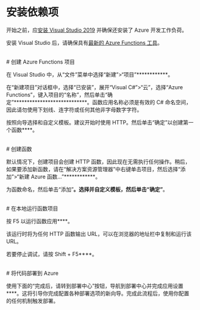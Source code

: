 # 安装依赖项

开始之前，应[安装 Visual Studio 2019](https://go.microsoft.com/fwlink/?linkid=2016389) 并确保还安装了 Azure 开发工作负荷。

安装 Visual Studio 后，请确保具有[最新的 Azure Functions 工具](https://go.microsoft.com/fwlink/?linkid=2016394)。

<br/>
# 创建 Azure Functions 项目

在 Visual Studio 中，从“文件”菜单中选择“新建”>“项目”************。

在“新建项目”对话框中，选择“已安装”，展开“Visual C#”>“云”，选择“Azure Functions”，键入项目的“名称”，然后单击“确定”****************************。函数应用名称必须是有效的 C# 命名空间，因此请勿使用下划线、连字符或任何其他非字母数字字符。

按照向导选择和自定义模板。建议开始时使用 HTTP。然后单击“确定”以创建第一个函数****。

<br/>
# 创建函数

默认情况下，创建项目会创建 HTTP 函数，因此现在无需执行任何操作。稍后，如果要添加新函数，请在“解决方案资源管理器”中右键单击项目，然后选择“添加”>“新建 Azure 函数...”************。

为函数命名，然后单击“添加”****。选择并自定义模板，然后单击“确定”****。

<br/>
# 在本地运行函数项目

按 F5 以运行函数应用****。

该运行时将为任何 HTTP 函数输出 URL，可以在浏览器的地址栏中复制和运行该 URL。

若要停止调试，请按 Shift + F5****。

<br/>
# 将代码部署到 Azure

使用下面的“完成后，请转到部署中心”按钮，导航到部署中心并完成应用设置****。这将引导你完成配置各种部署选项的新向导。完成此流程后，使用你配置的任何机制触发部署。
